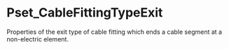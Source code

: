 # Pset_CableFittingTypeExit

Properties of the exit type of cable fitting which ends a cable segment at a non-electric element.
